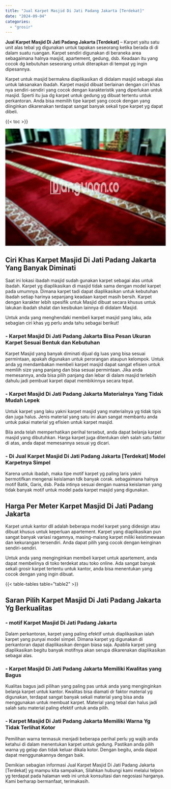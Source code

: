 ```yaml
---
title: "Jual Karpet Masjid Di Jati Padang Jakarta [Terdekat]"
date: "2024-09-04"
categories: 
  - "grosir"
---
```


**Jual Karpet Masjid Di Jati Padang Jakarta \[Terdekat\]** – Karpet yaitu satu unit alas tebal yg digunakan untuk tapakan seseorang ketika berada di di dalam suatu ruangan. Karpet sendiri digunakan di beraneka area sebagaimana halnya masjid, apartement, gedung, dsb. Keadaan itu yang cocok dg kebutuhan seseorang untuk diterapkan di tempat yg ingin dipesannya.

Karpet untuk masjid bermakna diaplikasikan di didalam masjid sebagai alas untuk laksanakan ibadah. Karpet masjid dibuat berlainan dengan ciri khas nya sendiri-sendiri yang cocok dengan karakteristik yang diperlukan untuk masjid. Sperti itu jua dg karpet untuk gedung yg dibuat tertentu untuk perkantoran. Anda bisa memilih tipe karpet yang cocok dengan yang diinginkan dikarenakan terdapat sangat banyak sekali type karpet yg dapat dibeli.

{{< toc >}}

![Jual Karpet Masjid Di Jati Padang Jakarta [Terdekat]](/images/grosir-karpet-murah-42.png)

## Ciri Khas Karpet Masjid Di Jati Padang Jakarta Yang Banyak Diminati

Saat ini lokasi ibadah masjid sudah gunakan karpet sebagai alas untuk ibadah. Karpet yg diaplikasikan di masjid tidak sama dengan model karpet pada umumnya. Dimana karpet tadi dapat diaplikasikan untuk kebutuhan ibadah setiap harinya sepanjang keadaan karpet masih bersih. Karpet dengan karakter lebih spesifik untuk Masjid dibuat secara khusus untuk lakukan ibadah shalat dan kesibukan lainnya di didalam Masjid.

Untuk anda yang menghendaki membeli karpet masjid yang laku, ada sebagian ciri khas yg perlu anda tahu sebagai berikut!

### \- Karpet Masjid Di Jati Padang Jakarta Bisa Pesan Ukuran Karpet Sesuai Bentuk dan Kebutuhan

Karpet Masjid yang banyak diminati dijual dg luas yang bisa sesuai permintaan, apakah digunakan untuk perorangan ataupun kelompok. Untuk anda yg mendambakan membeli karpet masjid dapat sangat efisien untuk memliih size yang panjang dan bisa sesuai permintaan. Jika anda memesannya, anda bisa pilih panjang dan lebar di dalam masjid terlebih dahulu jadi pembuat karpet dapat membikinnya secara tepat.

### \- Karpet Masjid Di Jati Padang Jakarta Materialnya Yang Tidak Mudah Lepek

Untuk karpet yang laku yakni karpet masjid yang materialnya yg tidak tipis dan juga halus. Jenis material yang satu ini akan sangat membantu anda untuk pakai material yg efisien untuk karpet masjid.

Bila anda telah memperhatikan perihal tersebut, anda dapat belanja karpet masjid yang dibutuhkan. Harga karpet juga ditentukan oleh salah satu faktor di atas, anda dapat memesannya sesuai yg dicari.

### \- Di Jual Karpet Masjid Di Jati Padang Jakarta \[Terdekat\] Model Karpetnya Simpel

Karena untuk ibadah, maka tipe motif karpet yg paling laris yakni bermotifkan mengenai keislaman tdk banyak corak. sebagaimana halnya motif Batik, Garis, dsb. Pada intinya sesuai dengan nuansa keislaman yang tidak banyak motif untuk model pada karpet masjid yang digunakan.

## Harga Per Meter Karpet Masjid Di Jati Padang Jakarta

Karpet untuk kantor dll adalah beberapa model karpet yang didesign atau dibuat khusus untuk keperluan apartement. Karpet yang diaplikasikan pun sangat banyak variasi ragamnya, masing-maisng karpet miliki keistimewaan dan kekurangan tersendiri. Anda dapat pilih yang cocok dengan keinginan sendiri-sendiri.

Untuk anda yang menginginkan membeli karpet untuk apartement, anda dapat membelinya di toko terdekat atau toko online. Ada sangat banyak sekali grosir karpet tertentu untuk kantor, anda bisa menentukan yang cocok dengan yang ingin dibuat.

{{< table-tables table="table2" >}}

## Saran Pilih Karpet Masjid Di Jati Padang Jakarta Yg Berkualitas

### \- motif Karpet Masjid Di Jati Padang Jakarta

Dalam perkantoran, karpet yang paling efektif untuk diaplikasikan ialah karpet yang punyai model simpel. Dimana karpet yg digunakan di perkantoran dapat diaplikasikan dengan biasa saja. Apabila karpet yang diaplikasikan begitu banyak motifnya akan serupa dikarenakan diaplikasikan sebagai alas.

### \- Karpet Masjid Di Jati Padang Jakarta Memiliki Kwalitas yang Bagus

Kualitas bagus jadi pilihan yang paling pas untuk anda yang menginginkan belanja karpet untuk kantor. Kwalitas bisa diamati dr faktor material yg digunakan, terdapat sangat banyak sekali material yang bisa anda menggunakan untuk membuat karpet. Material yang tebal dan halus jadi salah satu material paling efektif untuk anda pilih.

### \- Karpet Masjid Di Jati Padang Jakarta Memiliki Warna Yg Tidak Terlihat Kotor

Pemilihan warna termasuk menjadi beberapa perihal perlu yg wajib anda ketahui di dalam menentukan karpet untuk gedung. Pastikan anda pilih warna yg gelap dan tidak keluar dikala kotor. Dengan begitu, anda dapat dapat menggunakannya dengan baik.

Demikian sebagian informasi Jual Karpet Masjid Di Jati Padang Jakarta \[Terdekat\] yg mampu kita sampaikan, Silahkan hubungi kami melalui telpon yg terdapat pada halaman web ini untuk konsultasi dan negosiasi harganya. Kami berharap bermanfaat, terimakasih.
